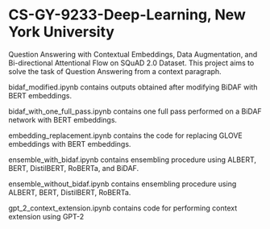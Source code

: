 # CS-GY-9233-Deep-Learning, New York University
Question Answering with Contextual Embeddings, Data Augmentation, and Bi-directional Attentional Flow on SQuAD 2.0 Dataset.
This project aims to solve the task of Question Answering from a context paragraph. 

bidaf_modified.ipynb contains outputs obtained after modifying BiDAF with BERT embeddings.

bidaf_with_one_full_pass.ipynb contains one full pass performed on a BiDAF network with BERT embeddings.

embedding_replacement.ipynb contains the code for replacing GLOVE embeddings with BERT embeddings.

ensemble_with_bidaf.ipynb contains ensembling procedure using ALBERT, BERT, DistilBERT, RoBERTa, and BiDAF.

ensemble_without_bidaf.ipynb contains ensembling procedure using ALBERT, BERT, DistilBERT, RoBERTa. 

gpt_2_context_extension.ipynb contains code for performing context extension using GPT-2

